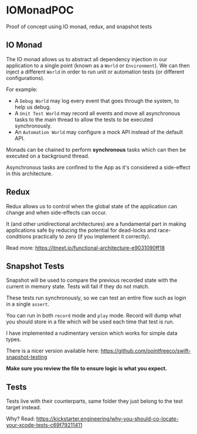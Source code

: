 # IOMonadPOC
Proof of concept using IO monad, redux, and snapshot tests

## IO Monad
The IO monad allows us to abstract all dependency injection in our application to a single point (known as a `World` or `Environment`). We can then inject a different `World` in order to run unit or automation tests (or different configurations).

For example:
* A `Debug World` may log every event that goes through the system, to help us debug. 
* A `Unit Test World` may record all events and move all asynchronous tasks to the main thread to allow the tests to be executed synchronously. 
* An `Automation World` may configure a mock API instead of the default API.

Monads can be chained to perform **synchronous** tasks which can then be executed on a background thread.

Asynchronous tasks are confined to the App as it's considered a side-effect in this architecture.

## Redux
Redux allows us to control when the global state of the application can change and when side-effects can occur. 

It (and other unidirectional architectures) are a fundamental part in making applications safe by reducing the potential for dead-locks and race-conditions practically to zero (if you implement it correctly).

Read more: https://itnext.io/functional-architecture-e9031090ff18

## Snapshot Tests
Snapshot will be used to compare the previous recorded state with the current in memory state. Tests will fail if they do not match.

These tests run synchronously, so we can test an entire flow such as login in a single `assert`.

You can run in both `record` mode and `play` mode. Record will dump what you should store in a file which will be used each time that test is run. 

I have implemented a rudimentary version which works for simple data types.

There is a nicer version available here: https://github.com/pointfreeco/swift-snapshot-testing

**Make sure you review the file to ensure logic is what you expect.**

## Tests
Tests live with their counterparts, same folder they just belong to the test target instead.

Why? Read: https://kickstarter.engineering/why-you-should-co-locate-your-xcode-tests-c69f79211411
